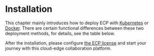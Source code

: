# Installation

This chapter mainly introduces how to deploy ECP with [Kubernetes](install_ecp_on_kubernetes) or [ Docker](install_ecp_on_linux). There are certain functional differences between these two deployment methods, for details, see the table below.

After the installation, please configure [the ECP license](license_setting) and start your journey with this cloud-edge collaboration platform. 



